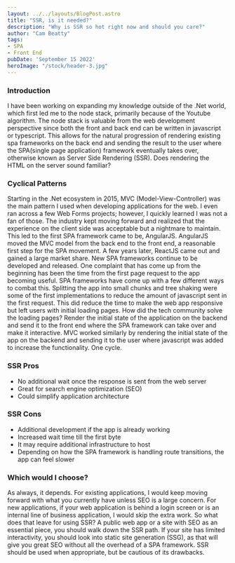 ```yaml
---
layout: ../../layouts/BlogPost.astro
title: "SSR, is it needed?"
description: "Why is SSR so hot right now and should you care?"
author: "Cam Beatty"
tags:
- SPA
- Front End  
pubDate: 'September 15 2022'
heroImage: "/stock/header-3.jpg"
---
```

### Introduction
I have been working on expanding my knowledge outside of the .Net world, which first led me to the node stack, primarily because of the Youtube algorithm. The node stack is valuable from the web development perspective since both the front and back end can be written in javascript or typescript. This allows for the natural progression of rendering existing spa frameworks on the back end and sending the result to the user where the SPA(single page application) framework eventually takes over, otherwise known as Server Side Rendering (SSR). Does rendering the HTML on the server sound familiar? 

### Cyclical Patterns
Starting in the .Net ecosystem in 2015, MVC (Model-View-Controller) was the main pattern I used when developing applications for the web. I even ran across a few Web Forms projects; however, I quickly learned I was not a fan of those. The industry kept moving forward and realized that the experience on the client side was acceptable but a nightmare to maintain. This led to the first SPA framework came to be, AngularJS. AngularJS moved the MVC model from the back end to the front end, a reasonable first step for the SPA movement. A few years later, ReactJS came out and gained a large market share. New SPA frameworks continue to be developed and released. One complaint that has come up from the beginning has been the time from the first page request to the app becoming useful. SPA frameworks have come up with a few different ways to combat this. Splitting the app into small chunks and tree shaking were some of the first implementations to reduce the amount of javascript sent in the first request. This did reduce the time to make the web app responsive but left users with initial loading pages. How did the tech community solve the loading pages? Render the initial state of the application on the backend and send it to the front end where the SPA framework can take over and make it interactive. MVC worked similarly by rendering the initial state of the app on the backend and sending it to the user where javascript was added to increase the functionality. One cycle.

### SSR Pros
- No additional wait once the response is sent from the web server
- Great for search engine optimization (SEO)
- Could simplify application architecture

### SSR Cons
- Additional development if the app is already working
- Increased wait time till the first byte
- It may require additional infrastructure to host
- Depending on how the SPA framework is handling route transitions, the app can feel slower

### Which would I choose?
As always, it depends. For existing applications, I would keep moving forward with what you currently have unless SEO is a large concern. For new applications, if your web application is behind a login screen or is an internal line of business application, I would skip the extra work. So what does that leave for using SSR? A public web app or a site with SEO as an essential piece, you should walk down the SSR path. If your site has limited interactivity, you should look into static site generation (SSG), as that will give you great SEO without all the overhead of a SPA framework. SSR should be used when appropriate, but be cautious of its drawbacks.
